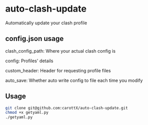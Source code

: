 # auto-clash-update
Automatically update your clash profile

## config.json usage

clash_config_path: Where your actual clash config is

config: Profiles' details

custom_header: Header for requesting profile files

auto_save: Whether auto write config to file each time you modify

## Usage
 ``` bash
git clone git@github.com:carottX/auto-clash-update.git
chmod +x getyaml.py
./getyaml.py
 ``` 

